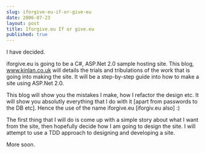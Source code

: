 ```yaml
---
slug: iforgive-eu-if-or-give-eu
date: 2006-07-23
layout: post
title: Iforgive.eu If or give.eu
published: true
---
```

I have decided.<p />iforgive.eu is going to be a C#, ASP.Net 2.0 sample hosting site.  This blog, <a href="http://www.kinlan.co.uk">www.kinlan.co.uk</a> will details the trials and tribulations of the work that is going into making the site.  It will be a step-by-step guide into how to make a site using ASP.Net 2.0.<p />This blog will show you the mistakes I make, how I refactor the design etc.  It will show you absolutly everything that I do with it [apart from passwords to the DB etc].  Hence the use of the name iforgive.eu [iforgiv.eu also] :)<p />The first thing that I will do is come up with a simple story about what I want from the site, then hopefully decide how I am going to design the site.  I will attempt to use a TDD approach to designing and developing a site.<p />More soon.<div class="blogger-post-footer"><img class="posterous_download_image" src="https://blogger.googleusercontent.com/tracker/8109338-115366351377264050?l=www.kinlan.co.uk%2Findex.html" height="1" alt="" width="1" /></div>

